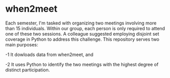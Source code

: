 # when2meet
Each semester, I'm tasked with organizing two meetings involving more than 15 individuals. Within our group, each person is only required to attend one of these two sessions. A colleague suggested employing disjoint set coverage in Python to address this challenge. This repository serves two main purposes: 

-1 It dowloads data from when2meet, and 

-2 It uses Python to identify the two meetings with the highest degree of distinct participation.
